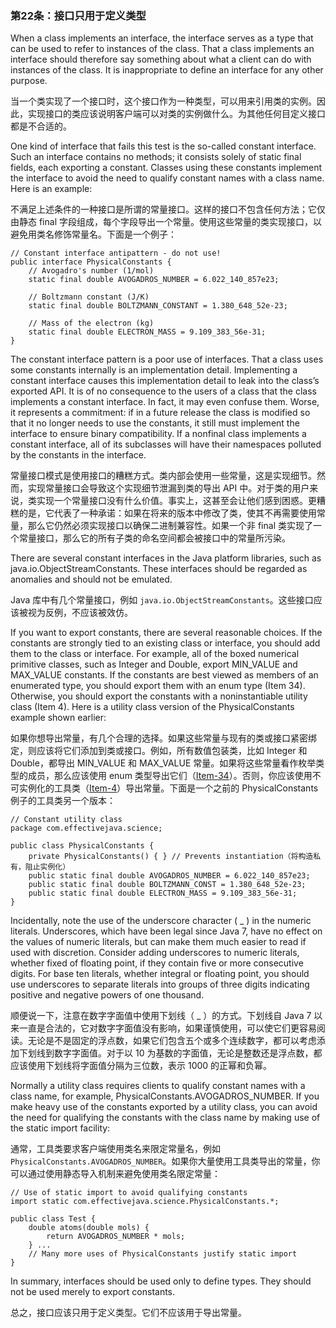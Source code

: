 
### 第22条：接口只用于定义类型

When a class implements an interface, the interface serves as a type that can be used to refer to instances of the class. That a class implements an interface should therefore say something about what a client can do with instances of the class. It is inappropriate to define an interface for any other purpose.

当一个类实现了一个接口时，这个接口作为一种类型，可以用来引用类的实例。因此，实现接口的类应该说明客户端可以对类的实例做什么。为其他任何目定义接口都是不合适的。

One kind of interface that fails this test is the so-called constant interface. Such an interface contains no methods; it consists solely of static final fields, each exporting a constant. Classes using these constants implement the interface to avoid the need to qualify constant names with a class name. Here is an example:

不满足上述条件的一种接口是所谓的常量接口。这样的接口不包含任何方法；它仅由静态 final 字段组成，每个字段导出一个常量。使用这些常量的类实现接口，以避免用类名修饰常量名。下面是一个例子：

```
// Constant interface antipattern - do not use!
public interface PhysicalConstants {
    // Avogadro's number (1/mol)
    static final double AVOGADROS_NUMBER = 6.022_140_857e23;

    // Boltzmann constant (J/K)
    static final double BOLTZMANN_CONSTANT = 1.380_648_52e-23;

    // Mass of the electron (kg)
    static final double ELECTRON_MASS = 9.109_383_56e-31;
}
```

The constant interface pattern is a poor use of interfaces. That a class uses some constants internally is an implementation detail. Implementing a constant interface causes this implementation detail to leak into the class’s exported API. It is of no consequence to the users of a class that the class implements a constant interface. In fact, it may even confuse them. Worse, it represents a commitment: if in a future release the class is modified so that it no longer needs to use the constants, it still must implement the interface to ensure binary compatibility. If a nonfinal class implements a constant interface, all of its subclasses will have their namespaces polluted by the constants in the interface.

常量接口模式是使用接口的糟糕方式。类内部会使用一些常量，这是实现细节。然而，实现常量接口会导致这个实现细节泄漏到类的导出 API 中。对于类的用户来说，类实现一个常量接口没有什么价值。事实上，这甚至会让他们感到困惑。更糟糕的是，它代表了一种承诺：如果在将来的版本中修改了类，使其不再需要使用常量，那么它仍然必须实现接口以确保二进制兼容性。如果一个非 final 类实现了一个常量接口，那么它的所有子类的命名空间都会被接口中的常量所污染。

There are several constant interfaces in the Java platform libraries, such as java.io.ObjectStreamConstants. These interfaces should be regarded as anomalies and should not be emulated.

Java 库中有几个常量接口，例如 `java.io.ObjectStreamConstants`。这些接口应该被视为反例，不应该被效仿。

If you want to export constants, there are several reasonable choices. If the constants are strongly tied to an existing class or interface, you should add them to the class or interface. For example, all of the boxed numerical primitive classes, such as Integer and Double, export MIN_VALUE and MAX_VALUE constants. If the constants are best viewed as members of an enumerated type, you should export them with an enum type (Item 34). Otherwise, you should export the constants with a noninstantiable utility class (Item 4). Here is a utility class version of the PhysicalConstants example shown earlier:

如果你想导出常量，有几个合理的选择。如果这些常量与现有的类或接口紧密绑定，则应该将它们添加到类或接口。例如，所有数值包装类，比如 Integer 和 Double，都导出 MIN_VALUE 和 MAX_VALUE 常量。如果将这些常量看作枚举类型的成员，那么应该使用 enum 类型导出它们（[Item-34](https://github.com/clxering/Effective-Java-3rd-edition-Chinese-English-bilingual/blob/master/Chapter-6/Chapter-6-Item-34-Use-enums-instead-of-int-constants.md)）。否则，你应该使用不可实例化的工具类（[Item-4](https://github.com/clxering/Effective-Java-3rd-edition-Chinese-English-bilingual/blob/master/Chapter-2/Chapter-2-Item-4-Enforce-noninstantiability-with-a-private-constructor.md)）导出常量。下面是一个之前的 PhysicalConstants 例子的工具类另一个版本：

```
// Constant utility class
package com.effectivejava.science;

public class PhysicalConstants {
    private PhysicalConstants() { } // Prevents instantiation（将构造私有，阻止实例化）
    public static final double AVOGADROS_NUMBER = 6.022_140_857e23;
    public static final double BOLTZMANN_CONST = 1.380_648_52e-23;
    public static final double ELECTRON_MASS = 9.109_383_56e-31;
}
```

Incidentally, note the use of the underscore character ( _ ) in the numeric literals. Underscores, which have been legal since Java 7, have no effect on the values of numeric literals, but can make them much easier to read if used with discretion. Consider adding underscores to numeric literals, whether fixed of floating point, if they contain five or more consecutive digits. For base ten literals, whether integral or floating point, you should use underscores to separate literals into groups of three digits indicating positive and negative powers of one thousand.

顺便说一下，注意在数字字面值中使用下划线（ _ ）的方式。下划线自 Java 7 以来一直是合法的，它对数字字面值没有影响，如果谨慎使用，可以使它们更容易阅读。无论是不是固定的浮点数，如果它们包含五个或多个连续数字，都可以考虑添加下划线到数字字面值。对于以 10 为基数的字面值，无论是整数还是浮点数，都应该使用下划线将字面值分隔为三位数，表示 1000 的正幂和负幂。

Normally a utility class requires clients to qualify constant names with a class name, for example, PhysicalConstants.AVOGADROS_NUMBER. If you make heavy use of the constants exported by a utility class, you can avoid the need for qualifying the constants with the class name by making use of the static import facility:

通常，工具类要求客户端使用类名来限定常量名，例如 `PhysicalConstants.AVOGADROS_NUMBER`。如果你大量使用工具类导出的常量，你可以通过使用静态导入机制来避免使用类名限定常量：

```
// Use of static import to avoid qualifying constants
import static com.effectivejava.science.PhysicalConstants.*;

public class Test {
    double atoms(double mols) {
        return AVOGADROS_NUMBER * mols;
    } ...
    // Many more uses of PhysicalConstants justify static import
}
```

In summary, interfaces should be used only to define types. They should not be used merely to export constants.

总之，接口应该只用于定义类型。它们不应该用于导出常量。
